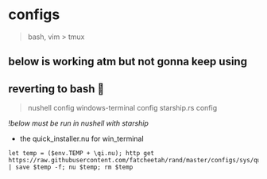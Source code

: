 # configs
> bash, vim > tmux

## below is working atm but not gonna keep using
## reverting to bash 🤌
> nushell config
> windows-terminal config 
> starship.rs config

*!below must be run in nushell with starship* 

+ the quick_installer.nu for win_terminal
```shell
let temp = ($env.TEMP + \qi.nu); http get https://raw.githubusercontent.com/fatcheetah/rand/master/configs/sys/quick_installer.nu | save $temp -f; nu $temp; rm $temp
```

